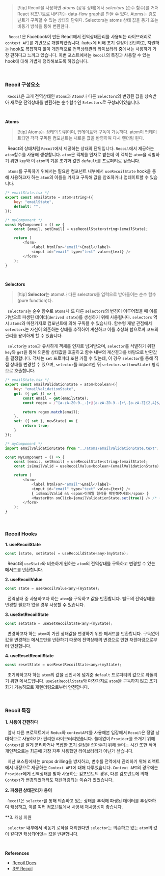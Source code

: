 
>[!tip] Recoil을 사용하면 _atoms_ (공유 상태)에서 _selectors_ (순수 함수)를 거쳐 React 컴포넌트로 내려가는 data-flow graph를 만들 수 있다. Atoms는 컴포넌트가 구독할 수 있는 상태의 단위다. Selectors는 atoms 상태 값을 동기 또는 비동기 방식을 통해 변환한다.

&nbsp;&nbsp; `Recoil`은 Facebook이 만든 React에서 전역상태관리를 사용되는 라이브러리로 `context API`를 기반으로 개발되었습니다. `Redux`에 비해 초기 설정이 간단하고, 지원하는 hook도 복잡하지 않아 개인적으로 전역상태관리 라이브러리 중에서는 사용하기 가장 편하다고 느끼고 있습니다. 이번 포스트에서는 `Recoil`의 특징과 사용할 수 있는 hook에 대해 가볍게 정리해보도록 하겠습니다.


<br>

### Recoil 구성요소

&nbsp;&nbsp;`Recoil`은 크게 전역상태인 `Atoms`과 `Atoms`나 다른 `Selectors`의 변경된 값을 상속받아 새로운 전역상태를 반환하는 순수함수인 `Selectors`로 구성되어있습니다.

<br>

**Atoms**

>[!tip] Atoms는 상태의 단위이며, 업데이트와 구독이 가능하다. atom이 업데이트되면 각각 구독된 컴포넌트는 새로운 값을 반영하여 다시 렌더링 된다.

&nbsp;&nbsp;React의 상태처럼 `Recoil`에서 제공하는 상태의 단위입니다. `Recoil`에서 제공하는 `atom`함수를 사용해 생성합니다. `atom`은 객체를 인자로 받는데 이 객체는 `atom`을 식별하기 위한 `key`와 이 `atom`의 기본 초기화 값인 `default`를 프로퍼티로 갖습니다.

&nbsp;&nbsp;`atoms`를 구독하기 위해서는 필요한 컴포넌트 내부에서 `useRecoilState` hook을 통해 사용하고자 하는 `atom`의 이름을 가지고 구독해 값을 참조하거나 업데이트할 수 있습니다.

```javascript
/* emailState.tsx */
export const emailState = atom<string>({
	key: "emailState",
	default: "",
});

/* myComponent */
const MyComponent = () => {
	const [email, setEmail] = useRecoilState<string>(emailState);

	return (
		<form>
			<label htmlFor="email">Email</label>
			<input id="email" type="text" value={text} />
		</form>
	);
}
```

<br>

**Selectors**

>[!tip] **Selector**는 atoms나 다른 selectors를 입력으로 받아들이는 순수 함수(pure function)다.

&nbsp;&nbsp;`selectors`는 순수 함수로 `atoms`나 또 다른 `selectors`의 변경이 이루어졌을 때 이를 기반으로 파생된 데이터(`derived state`)를 생성하기 위해 사용됩니다. `selectors` 역시 `atoms`와 마찬가지로 컴포넌트에 의해 구독될 수 있습니다. 함수형 개발 관점에서 `selectors`는 자신이 의존하는 상태를 추적하여 계산하고 이를 추상화 함으로써 코드의 관리를 용이하게 할 수 있습니다.

&nbsp;&nbsp;`selctor`는 `atom`과 유사하게 객체를 인자로 넘겨받으며, `selector`를 식별하기 위한 `key`와 `get`을 통해 의존할 상태값을 호출하고 함수 내부의 계산결과를 바탕으로 반환값을 결정합니다. 객체는 `set` 프로퍼티 또한 가질 수 있는데, 이 경우 `selector`를 통해 직접 상태를 변경할 수 있으며, `selector`를 import한 뒤 `selector.set(newState)` 형식으로 호출합니다.

```javascript
/* emailState.tsx */
export const emailValidationState = atom<boolean>({
	key: "emailValidationState",
	get: ({ get }) => {
		const email = get(emailState);
		const regex = /^[a-zA-Z0-9._-]+@[a-zA-Z0-9.-]+\.[a-zA-Z]{2,4}$/;
		
		return regex.match(email);
	},
	set: ({ set }, newState) => {
		return true;
	}
});

/* myComponent */
import emailValidationState from "../atoms/emailValidationState.text";

const MyComponent = () => {
	const [email, setEmail] = useRecoilState<string>(emailState);
	const isEmailValid = useRecoilValue<boolean>(emailValidationState);

	return (
		<form>
			<label htmlFor="email">Email</label>
			<input id="email" type="text" value={text} />
			{ isEmailValid && <span>이메일 형식을 확인해주세요</span> }
			<MasterBtn onClick={emailValidationState.set(true)} /> /* 이게 무슨 버튼이지... */
		</form>
	);
}
```


<br>

### Recoil Hooks

**1. useRecoilState**

```javascript
const [state, setState] = useRecoildState<any>(myState);
```

&nbsp;&nbsp;React의 `useState`와 비슷하게 원하는 `atom`의 전역상태를 구독하고 변경할 수 있는 메서드를 반환합니다.

**2. useRecoilValue**

```javascript
const state = useRecoilValue<any>(myState);
```

&nbsp;&nbsp;전역상태 중 사용하고자 하는 `atom`을 구독하고 값을 반환합니다.  별도의 전역상태를 변경할 필요가 없을 경우 사용할 수 있습니다.

**3. useSetRecoilState**

```javascript
const setState = useSetRecoilState<any>(myState);
```

&nbsp;&nbsp;변경하고자 하는 `atom`이 가진 상태값을 변경하기 위한 메서드를 반환합니다. 구독없이 값을 변경하는 메서드만을 반환하기 때문에 전역상태의 변경으로 인한 재렌더링으로부터 안전합니다.

**4. useResetRecoilState**

```javascript
const resetState = useResetRecoilState<any>(myState);
```

&nbsp;&nbsp;초기화하고자 하는 `atom`의 값을 선언시에 넘겨준 `default` 프로퍼티의 값으로 되돌리기 위한 메서드입니다. `useSetRecoilState`와 마찬가지로 `atom`을 구독하지 않고 초기화가 가능하므로 재렌더링으로부터 안전합니다.

<br>

### Recoil 특징

**1. 사용이 간편하다**

&nbsp;&nbsp;앞서 다른 프로젝트에서 `Redux`와 `contextAPI`를 사용해본 입장에서 `Recoil`은 정말 상대적으로 사용하기가 편리한 라이브러리였습니다. 쓸데없이 `Provider`를 쪼개기 위해 `Context`를 잘게 분리하거나 복잡한 초기 설정을 잡아주기 위해 들이는 시간 또한 적어 개인적으로는 최근에 가장 자주 사용했던 라이브러리가 아닌가 싶습니다.

&nbsp;&nbsp;지난 포스팅에서는 props drilling을 방지하고, 변수를 전역에서 관리하기 위해 리액트에서 내장으로 제공하는 `Context API`에 대해 다루었습니다. `Context API`의 경우에는 `Provider`에게 전역상태를 받아 사용하는 컴포넌트의 경우, 다른 컴포넌트에 의해 `Context`가 변경되었더라도 재렌더링되는 이슈가 있었습니다. 

**2. 파생된 상태관리가 용이**

&nbsp;&nbsp;`Recoil`은 `selector`를 통해 의존하고 있는 상태를 추적해 파생된 데이터를 추상화하여 캐싱하고, 이를 여러 컴포넌트에서 사용해 재사용성이 좋습니다.

**3. 캐싱 지원

&nbsp;&nbsp;`selector` 내부에서 비동기 로직을 처리한다면  `selector`는 의존하고 있는 `atom`의 값이 같다면 캐싱되어잇는 값을 반환합니다.



<br>

**References**
- [Recoil Docs](https://recoiljs.org/ko/docs/introduction/core-concepts)
- [3분 Recoil](https://velog.io/@gomjellie/3%EB%B6%84-Recoil)